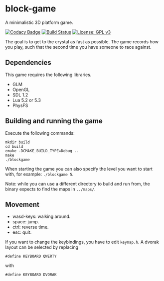 block-game
==========
A minimalistic 3D platform game.

[![Codacy Badge](https://api.codacy.com/project/badge/Grade/7aa2955514134347a9c5d1b8cc39b505)](https://www.codacy.com/app/bcmpinc/block-game?utm_source=github.com&amp;utm_medium=referral&amp;utm_content=bcmpinc/block-game&amp;utm_campaign=Badge_Grade)
[![Build Status](https://travis-ci.org/bcmpinc/block-game.svg?branch=master)](https://travis-ci.org/bcmpinc/block-game)
[![License: GPL v3](https://img.shields.io/badge/License-GPL%20v3-blue.svg)](https://www.gnu.org/licenses/gpl-3.0)


The goal is to get to the crystal as fast as possible. The game records how you play, such that the second time you have someone to race against.

Dependencies
------------
This game requires the following libraries.
* GLM
* OpenGL
* SDL 1.2
* Lua 5.2 or 5.3
* PhysFS

Building and running the game
-----------------------------
Execute the following commands:

    mkdir build
    cd build
    cmake -DCMAKE_BUILD_TYPE=Debug ..
    make
    ./blockgame

When starting the game you can also specify the level you want to start with, for example: `./blockgame 5`.

Note: while you can use a different directory to build and run from, the binary expects to find the maps in `../maps/`.
    
Movement
--------
* wasd-keys: walking around.
* space: jump.
* ctrl: reverse time.
* esc: quit.

If you want to change the keybindings, you have to edit `keymap.h`. A dvorak layout can be selected by replacing
    
    #define KEYBOARD QWERTY 
    
with 

    #define KEYBOARD DVORAK

